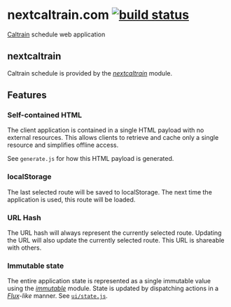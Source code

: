 # nextcaltrain.com [![build status](https://secure.travis-ci.org/parshap/nextcaltrain.com.svg?branch=master)](http://travis-ci.org/parshap/nextcaltrain.com)

[Caltrain][] schedule web application

[caltrain]: http://www.caltrain.com/ "California commuter rail line"

## nextcaltrain

Caltrain schedule is provided by the *[nextcaltrain][]* module.

[nextcaltrain]: https://github.com/parshap/nextcaltrain

## Features

### Self-contained HTML

The client application is contained in a single HTML payload with no
external resources. This allows clients to retrieve and cache only a
single resource and simplifies offline access.

See `generate.js` for how this HTML payload is generated.

### localStorage

The last selected route will be saved to localStorage. The next time the
application is used, this route will be loaded.

### URL Hash

The URL hash will always represent the currently selected route.
Updating the URL will also update the currently selected route. This
URL is shareable with others.

### Immutable state

The entire application state is represented as a single immutable value
using the *[immutable][immutable-js]* module. State is updated by
dispatching actions in a *[Flux][]-like* manner. See
[`ui/state.js`][ui/state.js].

[immutable-js]: https://www.npmjs.com/package/immutable
[flux]: http://facebook.github.io/flux/docs/overview.html
[ui/state.js]: ./ui/state.js
